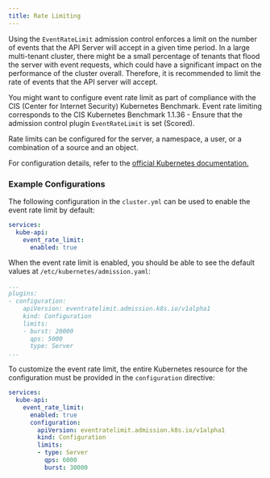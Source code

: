 ```yaml
---
title: Rate Limiting
---
```


Using the `EventRateLimit` admission control enforces a limit on the number of events that the API Server will accept in a given time period. In a large multi-tenant cluster, there might be a small percentage of tenants that flood the server with event requests, which could have a significant impact on the performance of the cluster overall. Therefore, it is recommended to limit the rate of events that the API server will accept.

You might want to configure event rate limit as part of compliance with the CIS (Center for Internet Security) Kubernetes Benchmark. Event rate limiting corresponds to the CIS Kubernetes Benchmark 1.1.36 - Ensure that the admission control plugin `EventRateLimit` is set (Scored).

Rate limits can be configured for the server, a namespace, a user, or a combination of a source and an object.

For configuration details, refer to the [official Kubernetes documentation.](https://kubernetes.io/docs/reference/access-authn-authz/admission-controllers/#eventratelimit)

### Example Configurations

The following configuration in the `cluster.yml` can be used to enable the event rate limit by default:

```yaml
services:
  kube-api:
    event_rate_limit:
      enabled: true
```

When the event rate limit is enabled, you should be able to see the default values at `/etc/kubernetes/admission.yaml`:

```yaml
...
plugins:
- configuration:
    apiVersion: eventratelimit.admission.k8s.io/v1alpha1
    kind: Configuration
    limits:
    - burst: 20000
      qps: 5000
      type: Server
...
```

To customize the event rate limit, the entire Kubernetes resource for the configuration must be provided in the `configuration` directive:

```yaml
services:
  kube-api:
    event_rate_limit:
      enabled: true
      configuration:
        apiVersion: eventratelimit.admission.k8s.io/v1alpha1
        kind: Configuration
        limits:
        - type: Server
          qps: 6000
          burst: 30000
```